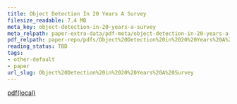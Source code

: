 ```yaml
---
title: Object Detection In 20 Years A Survey
filesize_readable: 7.4 MB
meta_key: object-detection-in-20-years-a-survey
meta_relpath: paper-extra-data/pdf-meta/object-detection-in-20-years-a-survey.yaml
pdf_relpath: paper-repo/pdfs/Object%20Detection%20in%2020%20Years%20A%20Survey.pdf
reading_status: TBD
tags:
- other-default
- paper
url_slug: Object%20Detection%20in%2020%20Years%20A%20Survey
---
```


[pdf(local)](../../paper-repo/pdfs/Object%20Detection%20in%2020%20Years%20A%20Survey.pdf)
